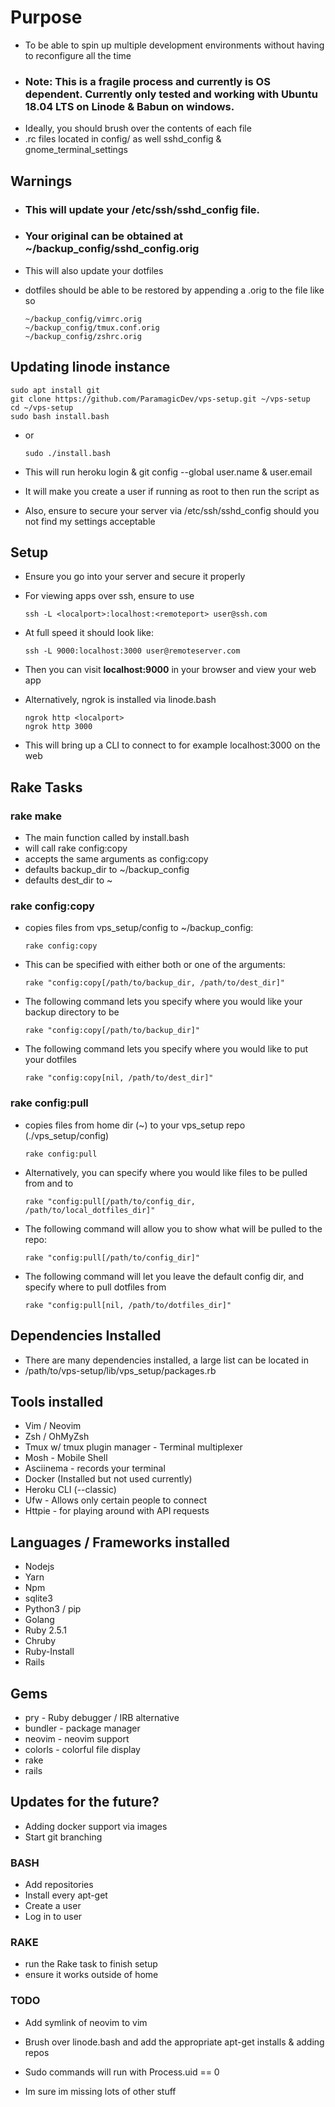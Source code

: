 # Purpose
* To be able to spin up multiple development environments without having to reconfigure all the time
* ### <strong>Note:</strong> This is a fragile process and currently is OS dependent. Currently only tested and working with Ubuntu 18.04 LTS on Linode & Babun on windows.
* Ideally, you should brush over the contents of each file
* .rc files located in config/ as well sshd_config & gnome_terminal_settings

## Warnings
* ### This will update your /etc/ssh/sshd_config file.
* ### Your original can be obtained at ~/backup_config/sshd_config.orig
  
* This will also update your dotfiles
* dotfiles should be able to be restored by appending a .orig to the file like so

      ~/backup_config/vimrc.orig
      ~/backup_config/tmux.conf.orig
      ~/backup_config/zshrc.orig
      
## Updating linode instance
    sudo apt install git
    git clone https://github.com/ParamagicDev/vps-setup.git ~/vps-setup
    cd ~/vps-setup
    sudo bash install.bash
* or
  
      sudo ./install.bash
      
* This will run heroku login & git config --global user.name & user.email

* It will make you create a user if running as root to then run the script as


      
* Also, ensure to secure your server via /etc/ssh/sshd_config should you not find my settings acceptable

## Setup

* Ensure you go into your server and secure it properly

* For viewing apps over ssh, ensure to use
        
      ssh -L <localport>:localhost:<remoteport> user@ssh.com
      
* At full speed it should look like: 
       
      ssh -L 9000:localhost:3000 user@remoteserver.com
      
* Then you can visit <strong>localhost:9000</strong> in your browser and view your web app
* Alternatively, ngrok is installed via linode.bash 
      
      ngrok http <localport>
      ngrok http 3000 
      
* This will bring up a CLI to connect to for example localhost:3000 on the web  

## Rake Tasks

### rake make

* The main function called by install.bash
* will call rake config:copy
* accepts the same arguments as config:copy
* defaults backup_dir to ~/backup_config
* defaults dest_dir to ~

### rake config:copy
* copies files from vps_setup/config to ~/backup_config:

      rake config:copy

* This can be specified with either both or one of the arguments:

      rake "config:copy[/path/to/backup_dir, /path/to/dest_dir]"
      
* The following command lets you specify where you would like your backup directory to be

      rake "config:copy[/path/to/backup_dir]"
      
* The following command lets you specify where you would like to put your dotfiles

      rake "config:copy[nil, /path/to/dest_dir]"

### rake config:pull
* copies files from home dir (~) to your vps_setup repo (./vps_setup/config)

      rake config:pull

* Alternatively, you can specify where you would like files to be pulled from and to

      rake "config:pull[/path/to/config_dir, /path/to/local_dotfiles_dir]"
      
* The following command will allow you to show what will be pulled to the repo:

      rake "config:pull[/path/to/config_dir]"

* The following command will let you leave the default config dir, and specify where to pull dotfiles from

      rake "config:pull[nil, /path/to/dotfiles_dir]"
    

## Dependencies Installed

* There are many dependencies installed, a large list can be located in 
* /path/to/vps-setup/lib/vps_setup/packages.rb

## Tools installed

* Vim / Neovim
* Zsh / OhMyZsh
* Tmux w/ tmux plugin manager - Terminal multiplexer
* Mosh - Mobile Shell
* Asciinema - records your terminal
* Docker (Installed but not used currently)
* Heroku CLI (--classic)
* Ufw - Allows only certain people to connect
* Httpie - for playing around with API requests

## Languages / Frameworks installed
* Nodejs
* Yarn
* Npm
* sqlite3
* Python3 / pip
* Golang
* Ruby 2.5.1
* Chruby
* Ruby-Install
* Rails

## Gems
* pry - Ruby debugger / IRB alternative
* bundler - package manager
* neovim - neovim support
* colorls - colorful file display
* rake
* rails


## Updates for the future?
    
* Adding docker support via images
* Start git branching

### BASH
* Add repositories
* Install every apt-get
* Create a user
* Log in to user

### RAKE
* run the Rake task to finish setup
* ensure it works outside of home


### TODO

* Add symlink of neovim to vim
* Brush over linode.bash and add the appropriate apt-get installs & adding repos
* Sudo commands will run with Process.uid == 0

* Im sure im missing lots of other stuff


